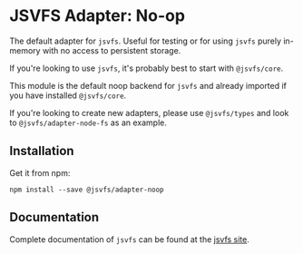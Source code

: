 # JSVFS Adapter: No-op

The default adapter for `jsvfs`. Useful for testing or for using `jsvfs` purely in-memory with no access to persistent storage.

If you're looking to use `jsvfs`, it's probably best to start with `@jsvfs/core`.

This module is the default noop backend for `jsvfs` and already imported if you have installed `@jsvfs/core`.

If you're looking to create new adapters, please use `@jsvfs/types` and look to `@jsvfs/adapter-node-fs` as an example.

## Installation

Get it from npm:
```shell
npm install --save @jsvfs/adapter-noop
```

## Documentation

Complete documentation of `jsvfs` can be found at the [jsvfs site](https://ahuggins-nhs.github.io/jsvfs/).
